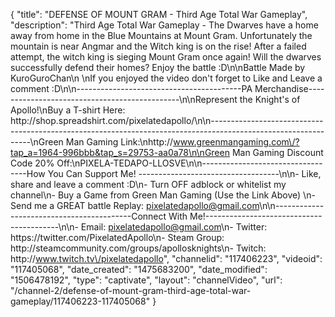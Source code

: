 {
    "title": "DEFENSE OF MOUNT GRAM - Third Age Total War Gameplay",
    "description": "Third Age Total War Gameplay - The Dwarves have a home away from home in the Blue Mountains at Mount Gram.  Unfortunately the mountain is near Angmar and the Witch king is on the rise!  After a failed attempt, the witch king is sieging Mount Gram once again!  Will the dwarves successfully defend their homes?  Enjoy the battle :D\n\nBattle Made by KuroGuroChan\n \nIf you enjoyed the video don't forget to Like and Leave a comment :D\n\n-----------------------------------------PA Merchandise----------------------------------------------\n\nRepresent the Knight's of Apollo!\nBuy a T-shirt Here: http:\/\/shop.spreadshirt.com\/pixelatedapollo\/\n\n---------------------------------------------------------------------------------------------------------------\nGreen Man Gaming Link:\nhttp:\/\/www.greenmangaming.com\/?tap_a=1964-996bbb&tap_s=29753-aa0a78\n\nGreen Man Gaming Discount Code 20% Off:\nPIXELA-TEDAPO-LLOSVE\n\n----------------------------------How You Can Support Me! -----------------------------------\n\n- Like, share and leave a comment :D\n- Turn OFF adblock or whitelist my channel\n- Buy a Game from Green Man Gaming (Use the Link Above) \n- Send me a GREAT battle Replay: pixelatedapollo@gmail.com\n\n------------------------------------------Connect With Me!-----------------------------------------\n\n- Email: pixelatedapollo@gmail.com\n- Twitter: https:\/\/twitter.com\/PixelatedApollo\n- Steam Group:  http:\/\/steamcommunity.com\/groups\/apollosknights\n- Twitch: http:\/\/www.twitch.tv\/pixelatedapollo",
    "channelid": "117406223",
    "videoid": "117405068",
    "date_created": "1475683200",
    "date_modified": "1506478192",
    "type": "captivate",
    "layout": "channelVideo",
    "url": "\/channel-2\/defense-of-mount-gram-third-age-total-war-gameplay\/117406223-117405068"
}